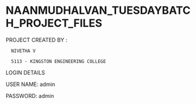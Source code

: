 # NAANMUDHALVAN_TUESDAYBATCH_PROJECT_FILES
PROJECT CREATED BY : 

      NIVETHA V
      
      5113 - KINGSTON ENGINEERING COLLEGE
             
LOGIN DETAILS

USER NAME: admin

PASSWORD: admin
